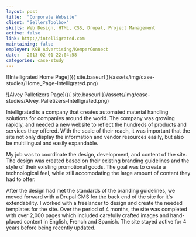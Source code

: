 ```yaml
---
layout: post
title:  "Corporate Website"
client: "SellersToolbox"
skills: Web Design, HTML, CSS, Drupal, Project Management
active: false
link: http://intelligrated.com
maintaining: false
employer: KGB Advertising/KemperConnect
date:   2013-02-01 22:04:58
categories: case-study
---
```


![Intelligrated Home Page]({{ site.baseurl }}/assets/img/case-studies/Home_Page-Intelligrated.png)

![Alvey Palletizers Page]({{ site.baseurl }}/assets/img/case-studies/Alvey_Palletizers-Intelligrated.png)

Intelligrated is a company that creates automated material handling solutions for companies around the world. The company was growing rapidly, and needed a new website to reflect the hundreds of products and services they offered. With the scale of their reach, it was important that the site not only display the information and vendor resources easily, but also be multilingual and easily expandable.

My job was to coordinate the design, development, and content of the site. The design was created based on their existing branding guidelines and the style of their existing promotional goods. The goal was to create a technological feel, while still accomodating the large amount of content they had to offer. 

After the design had met the standards of the branding guidelines, we moved forward with a Drupal CMS for the back end of the site for it's extendability. I worked with a freelancer to design and create the needed templates for the site. Over the period of 4 months, the site was completed with over 2,000 pages which included carefully crafted images and hand-placed content in English, French and Spanish. The site stayed active for 4 years before being recently updated.